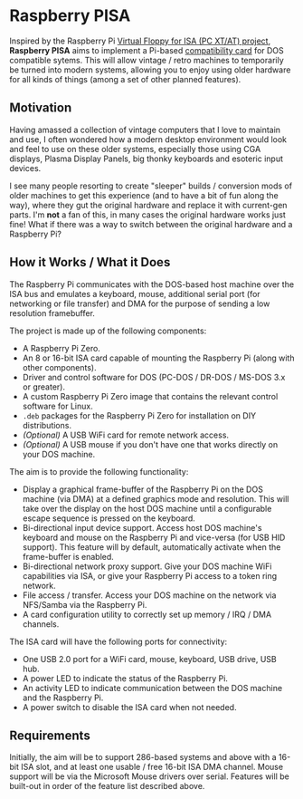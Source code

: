 # Raspberry PISA

Inspired by the Raspberry Pi [Virtual Floppy for ISA (PC XT/AT) project](https://www.smbaker.com/raspberry-pi-virtual-floppy-for-isa-pc-xtat-computers), __Raspberry PISA__ aims to implement a Pi-based [compatibility card](https://en.wikipedia.org/wiki/Compatibility_card) for DOS compatible sytems. This will allow vintage / retro machines to temporarily be turned into modern systems, allowing you to enjoy using older hardware for all kinds of things (among a set of other planned features).

## Motivation
Having amassed a collection of vintage computers that I love to maintain and use, I often wondered how a modern desktop environment would look and feel to use on these older systems, especially those using CGA displays, Plasma Display Panels, big thonky keyboards and esoteric input devices.

I see many people resorting to create "sleeper" builds / conversion mods of older machines to get this experience (and to have a bit of fun along the way), where they gut the original hardware and replace it with current-gen parts. I'm __not__ a fan of this, in many cases the original hardware works just fine! What if there was a way to switch between the original hardware and a Raspberry Pi?

## How it Works / What it Does

The Raspberry Pi communicates with the DOS-based host machine over the ISA bus and emulates a keyboard, mouse, additional serial port (for networking or file transfer) and DMA for the purpose of sending a low resolution framebuffer.

The project is made up of the following components:
- A Raspberry Pi Zero.
- An 8 or 16-bit ISA card capable of mounting the Raspberry Pi (along with other components).
- Driver and control software for DOS (PC-DOS / DR-DOS / MS-DOS 3.x or greater).
- A custom Raspberry Pi Zero image that contains the relevant control software for Linux.
- `.deb` packages for the Raspberry Pi Zero for installation on DIY distributions.
- _(Optional)_ A USB WiFi card for remote network access.
- _(Optional)_ A USB mouse if you don't have one that works directly on your DOS machine.


The aim is to provide the following functionality:
- Display a graphical frame-buffer of the Raspberry Pi on the DOS machine (via DMA) at a defined graphics mode and resolution. This will take over the display on the host DOS machine until a configurable escape sequence is pressed on the keyboard.
- Bi-directional input device support. Access host DOS machine's keyboard and mouse on the Raspberry Pi and vice-versa (for USB HID support). This feature will by default, automatically activate when the frame-buffer is enabled.
- Bi-directional network proxy support. Give your DOS machine WiFi capabilities via ISA, or give your Raspberry Pi access to a token ring network.
- File access / transfer. Access your DOS machine on the network via NFS/Samba via the Raspberry Pi.
- A card configuration utility to correctly set up memory / IRQ / DMA channels.

The ISA card will have the following ports for connectivity:
- One USB 2.0 port for a WiFi card, mouse, keyboard, USB drive, USB hub.
- A power LED to indicate the status of the Raspberry Pi.
- An activity LED to indicate communication between the DOS machine and the Raspberry Pi.
- A power switch to disable the ISA card when not needed.

## Requirements
Initially, the aim will be to support 286-based systems and above with a 16-bit ISA slot, and at least one usable / free 16-bit ISA DMA channel. Mouse support will be via the Microsoft Mouse drivers over serial. Features will be built-out in order of the feature list described above.